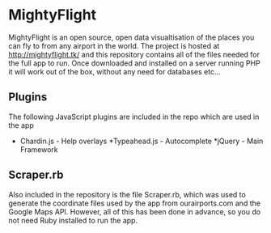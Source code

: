 MightyFlight
============

MightyFlight is an open source, open data visualtisation of the places you can fly to from any airport in the world. The project is hosted at http://mightyflight.tk/ and this repository contains all of the files needed for the full app to run. Once downloaded and installed on a server running PHP it will work out of the box, without any need for databases etc...

Plugins
-------

The following JavaScript plugins are included in the repo which are used in the app
* Chardin.js - Help overlays
*Typeahead.js - Autocomplete
*jQuery - Main Framework

Scraper.rb
----------

Also included in the repository is the file Scraper.rb, which was used to generate the coordinate files used by the app from ourairports.com and the Google Maps API. However, all of this has been done in advance, so you do not need Ruby installed to run the app.  